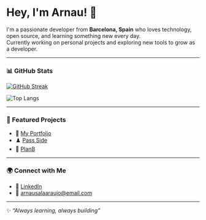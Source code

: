 # Hey, I'm Arnau! 👋

I'm a passionate developer from **Barcelona, Spain** who loves technology, open source, and learning something new every day.  
Currently working on personal projects and exploring new tools to grow as a developer.

---

### 📊 GitHub Stats
[![GitHub Streak](https://github-readme-streak-stats.herokuapp.com?user=arnau-sala&theme=blue-navy&card_width=650)](https://git.io/streak-stats)  

![Top Langs](https://github-readme-stats.vercel.app/api/top-langs/?username=arnau-sala&layout=compact&theme=blue_navy)  


---

### 📌 Featured Projects
- 🔗 [My Portfolio](https://arnau-sala.github.io/portfolio/)  
- ♟️ [Pass Side](https://github.com/arnau-sala/your-repo)  
- 🎉 [PlanB](https://github.com/arnau-sala/another-repo)  

---

### 🌍 Connect with Me
- 💼 [LinkedIn](www.linkedin.com/in/arnau-sala-araujo)  
- 📧 arnausalaaraujo@email.com  

---

✨ _“Always learning, always building”_
